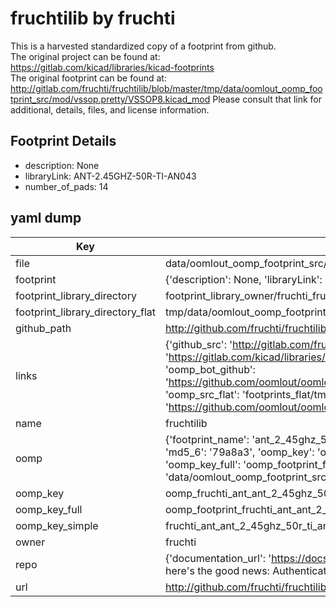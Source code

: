 # fruchtilib by fruchti  
This is a harvested standardized copy of a footprint from github.  
The original project can be found at:  
https://gitlab.com/kicad/libraries/kicad-footprints  
The original footprint can be found at:
http://gitlab.com/fruchti/fruchtilib/blob/master/tmp/data/oomlout_oomp_footprint_src/mod/vssop.pretty/VSSOP8.kicad_mod
Please consult that link for additional, details, files, and license information.  
## Footprint Details
* description: None  
* libraryLink: ANT-2.45GHZ-50R-TI-AN043  
* number_of_pads: 14  
## yaml dump  
| Key | Value |  
| --- | --- |  
| file | data/oomlout_oomp_footprint_src/fruchtilib/mod/ant.pretty/ANT-2.45GHZ-50R-TI-AN043.kicad_mod |  
| footprint | {'description': None, 'libraryLink': 'ANT-2.45GHZ-50R-TI-AN043', 'number_of_pads': 14} |  
| footprint_library_directory | footprint_library_owner/fruchti_fruchtilib |  
| footprint_library_directory_flat | tmp/data/oomlout_oomp_footprint_src/footprints_flat/fruchti_ant_ant_2_45ghz_50r_ti_an043/working |  
| github_path | http://github.com/fruchti/fruchtilib/blob/master/tmp/data/oomlout_oomp_footprint_src/mod/ant.pretty/ANT-2.45GHZ-50R-TI-AN043.kicad_mod |  
| links | {'github_src': 'http://gitlab.com/fruchti/fruchtilib/blob/master/tmp/data/oomlout_oomp_footprint_src/mod/vssop.pretty/VSSOP8.kicad_mod', 'github_src_repo': 'https://gitlab.com/kicad/libraries/kicad-footprints', 'oomp_bot': 'tmp/data/oomlout_oomp_footprint_src/footprints/fruchti_ant_ant_2_45ghz_50r_ti_an043/working', 'oomp_bot_github': 'https://github.com/oomlout/oomlout_oomp_footprint_bot/tree/main/tmp/data/oomlout_oomp_footprint_src/footprints/fruchti_ant_ant_2_45ghz_50r_ti_an043/working', 'oomp_src_flat': 'footprints_flat/tmp/data/oomlout_oomp_footprint_src/footprints_flat/fruchti_ant_ant_2_45ghz_50r_ti_an043/working', 'oomp_src_flat_github': 'https://github.com/oomlout/oomlout_oomp_footprint_src/tree/main/tmp/data/oomlout_oomp_footprint_src/footprints_flat/fruchti_ant_ant_2_45ghz_50r_ti_an043/working'} |  
| name | fruchtilib |  
| oomp | {'footprint_name': 'ant_2_45ghz_50r_ti_an043', 'library_name': 'ant', 'md5': '79a8a34395f11b8a6e6e896aa164315e', 'md5_10': '79a8a34395', 'md5_5': '79a8a', 'md5_6': '79a8a3', 'oomp_key': 'oomp_fruchti_ant_ant_2_45ghz_50r_ti_an043', 'oomp_key_extra': 'oomp_footprint_fruchti_ant_ant_2_45ghz_50r_ti_an043', 'oomp_key_full': 'oomp_footprint_fruchti_ant_ant_2_45ghz_50r_ti_an043_79a8a3', 'oomp_key_simple': 'fruchti_ant_ant_2_45ghz_50r_ti_an043', 'original_filename': 'data/oomlout_oomp_footprint_src/fruchtilib/mod/ant.pretty/ANT-2.45GHZ-50R-TI-AN043.kicad_mod', 'owner_name': 'fruchti'} |  
| oomp_key | oomp_fruchti_ant_ant_2_45ghz_50r_ti_an043 |  
| oomp_key_full | oomp_footprint_fruchti_ant_ant_2_45ghz_50r_ti_an043 |  
| oomp_key_simple | fruchti_ant_ant_2_45ghz_50r_ti_an043 |  
| owner | fruchti |  
| repo | {'documentation_url': 'https://docs.github.com/rest/overview/resources-in-the-rest-api#rate-limiting', 'message': "API rate limit exceeded for 84.66.142.224. (But here's the good news: Authenticated requests get a higher rate limit. Check out the documentation for more details.)"} |  
| url | http://github.com/fruchti/fruchtilib |  

